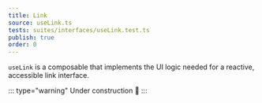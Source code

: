 ```yaml
---
title: Link
source: useLink.ts
tests: suites/interfaces/useLink.test.ts
publish: true
order: 0
---
```


`useLink` is a composable that implements the UI logic needed for a reactive, accessible link interface.

::: type="warning"
Under construction 🚧
:::
